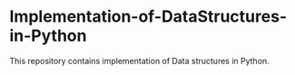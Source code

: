 # Implementation-of-DataStructures-in-Python
This repository contains implementation of Data structures in Python.

